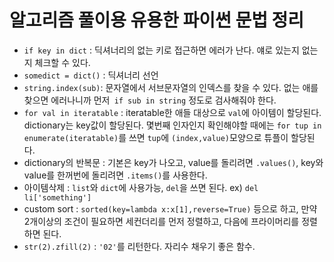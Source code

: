 # 알고리즘 풀이용 유용한 파이썬 문법 정리

- `if key in dict` : 딕셔너리의 없는 키로 접근하면 에러가 난다. 얘로 있는지 없는지 체크할 수 있다.
- `somedict = dict()` : 딕셔너리 선언
- `string.index(sub)`: 문자열에서 서브문자열의 인덱스를 찾을 수 있다. 없는 애를 찾으면 에러나니까 먼저` if sub in string` 정도로 검사해줘야 한다.
- `for val in iteratable` : iteratable한 애들 대상으로 `val`에 아이템이 할당된다. dictionary는 key값이 할당된다. 몇번째 인자인지 확인해야할 때에는 `for tup in enumerate(iteratable)`를 쓰면 `tup`에 `(index,value)`모양으로 튜플이 할당된다.
- dictionary의 반복문 : 기본은 key가 나오고, value를 돌리려면 `.values()`, key와 value를 한꺼번에 돌리려면 `.items()`를 사용한다.
- 아이템삭제 : `list`와 `dict`에 사용가능, `del`을 쓰면 된다. ex) `del li['something']`
- custom sort : `sorted(key=lambda x:x[1],reverse=True)` 등으로 하고, 만약 2개이상의 조건이 필요하면 세컨더리를 먼저 정렬하고, 다음에 프라이머리를 정렬하면 된다.
- `str(2).zfill(2)` : `'02'`를 리턴한다. 자리수 채우기 좋은 함수.


